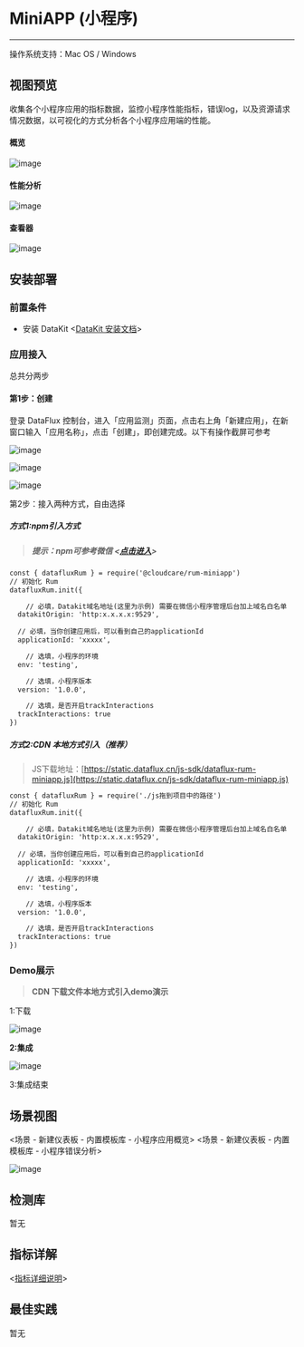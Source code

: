 
# MiniAPP (小程序)
---

操作系统支持：Mac OS / Windows

## 视图预览

收集各个小程序应用的指标数据，监控小程序性能指标，错误log，以及资源请求情况数据，以可视化的方式分析各个小程序应用端的性能。

#### 概览

![image](imgs/input-rum-miniapp-1.png)

#### 性能分析

![image](imgs/input-rum-miniapp-2.png)

#### 查看器

![image](imgs/input-rum-miniapp-3.png)

## 安装部署

### 前置条件

- 安装 DataKit <[DataKit 安装文档](../datakit/datakit-install.md)>

### 应用接入

总共分两步

#### 第1步：创建

登录 DataFlux 控制台，进入「应用监测」页面，点击右上角「新建应用」，在新窗口输入「应用名称」，点击「创建」，即创建完成。以下有操作截屏可参考

![image](imgs/input-rum-miniapp-4.png)

![image](imgs/input-rum-miniapp-5.png)

![image](imgs/input-rum-miniapp-6.png)

第2步：接入两种方式，自由选择

##### 方式1:**npm引入方式**

> ##### **提示：npm可参考微信 <**[点击进入](https://developers.weixin.qq.com/miniprogram/dev/devtools/npm.html)**>**

```html
const { datafluxRum } = require('@cloudcare/rum-miniapp')
// 初始化 Rum
datafluxRum.init({

	// 必填，Datakit域名地址(这里为示例) 需要在微信小程序管理后台加上域名白名单
  datakitOrigin: 'http:x.x.x.x:9529',
 
  // 必填，当你创建应用后，可以看到自己的applicationId
  applicationId: 'xxxxx', 

	// 选填，小程序的环境
  env: 'testing', 

	// 选填，小程序版本
  version: '1.0.0', 

	// 选填，是否开启trackInteractions
  trackInteractions: true
})
```

##### 方式2:**CDN 本地方式引入（推荐）**

> JS下载地址：[https://static.dataflux.cn/js-sdk/dataflux-rum-miniapp.js](https://static.dataflux.cn/js-sdk/dataflux-rum-miniapp.js)

```html
const { datafluxRum } = require('./js拖到项目中的路径')
// 初始化 Rum
datafluxRum.init({

	// 必填，Datakit域名地址(这里为示例) 需要在微信小程序管理后台加上域名白名单
  datakitOrigin: 'http:x.x.x.x:9529',
 
  // 必填，当你创建应用后，可以看到自己的applicationId
  applicationId: 'xxxxx', 

	// 选填，小程序的环境
  env: 'testing', 

	// 选填，小程序版本
  version: '1.0.0', 

	// 选填，是否开启trackInteractions
  trackInteractions: true
})
```

### Demo展示

> **CDN 下载文件本地方式引入demo演示**

1:下载

![image](imgs/input-rum-miniapp-7.png)

**2:集成**

![image](imgs/input-rum-miniapp-8.png)

3:集成结束

## 场景视图

<场景 - 新建仪表板 - 内置模板库 - 小程序应用概览>
<场景 - 新建仪表板 - 内置模板库 - 小程序错误分析>

![image](imgs/input-rum-miniapp-9.png)

## 检测库

暂无

## 指标详解

<[指标详细说明](../real-user-monitoring/miniapp/app-data-collection.md)>

## 最佳实践

暂无
